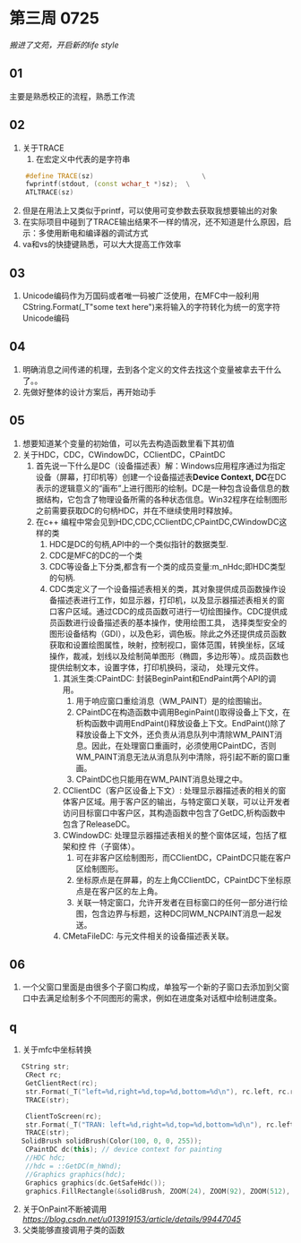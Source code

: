 # 第三周 0725

*搬进了文苑，开启新的life style*

## 01
主要是熟悉校正的流程，熟悉工作流

## 02
1. 关于TRACE
   1. 在宏定义中代表的是字符串
``` C++  
    #define TRACE(sz)							\
	fwprintf(stdout, (const wchar_t *)sz);	\
	ATLTRACE(sz)
```
   2. 但是在用法上又类似于printf，可以使用可变参数去获取我想要输出的对象
   3. 在实际项目中碰到了TRACE输出结果不一样的情况，还不知道是什么原因，启示：多使用断电和编译器的调试方式
2. va和vs的快捷键熟悉，可以大大提高工作效率  

## 03
1. Unicode编码作为万国码或者唯一码被广泛使用，在MFC中一般利用CString.Format(_T"some text here")来将输入的字符转化为统一的宽字符Unicode编码

## 04
1. 明确消息之间传递的机理，去到各个定义的文件去找这个变量被拿去干什么了。。
2. 先做好整体的设计方案后，再开始动手

## 05
1. 想要知道某个变量的初始值，可以先去构造函数里看下其初值
2. 关于HDC，CDC，CWindowDC，CClientDC，CPaintDC
   1. 首先说一下什么是DC（设备描述表）解：Windows应用程序通过为指定设备（屏幕，打印机等）创建一个设备描述表**Device Context, DC**在DC表示的逻辑意义的“画布”上进行图形的绘制。DC是一种包含设备信息的数据结构，它包含了物理设备所需的各种状态信息。Win32程序在绘制图形之前需要获取DC的句柄HDC，并在不继续使用时释放掉。
   2. 在c++ 编程中常会见到HDC,CDC,CClientDC,CPaintDC,CWindowDC这样的类
      1. HDC是DC的句柄,API中的一个类似指针的数据类型.
      2. CDC是MFC的DC的一个类
      3. CDC等设备上下分类,都含有一个类的成员变量:m_nHdc;即HDC类型的句柄.
      4. CDC类定义了一个设备描述表相关的类，其对象提供成员函数操作设备描述表进行工作，如显示器，打印机，以及显示器描述表相关的窗口客户区域。通过CDC的成员函数可进行一切绘图操作。CDC提供成员函数进行设备描述表的基本操作，使用绘图工具， 选择类型安全的图形设备结构（GDI），以及色彩，调色板。除此之外还提供成员函数获取和设置绘图属性，映射，控制视口，窗体范围，转换坐标，区域操作，裁减，划线以及绘制简单图形（椭圆，多边形等）。成员函数也提供绘制文本，设置字体，打印机换码，滚动， 处理元文件。
         1. 其派生类:CPaintDC: 封装BeginPaint和EndPaint两个API的调用。
            1. 用于响应窗口重绘消息（WM_PAINT）是的绘图输出。
            2. CPaintDC在构造函数中调用BeginPaint()取得设备上下文，在析构函数中调用EndPaint()释放设备上下文。EndPaint()除了释放设备上下文外，还负责从消息队列中清除WM_PAINT消息。因此，在处理窗口重画时，必须使用CPaintDC，否则WM_PAINT消息无法从消息队列中清除，将引起不断的窗口重画。
            3. CPaintDC也只能用在WM_PAINT消息处理之中。
         2. CClientDC（客户区设备上下文）: 处理显示器描述表的相关的窗体客户区域。用于客户区的输出，与特定窗口关联，可以让开发者访问目标窗口中客户区，其构造函数中包含了GetDC,析构函数中包含了ReleaseDC。
         3. CWindowDC: 处理显示器描述表相关的整个窗体区域，包括了框架和控 件（子窗体）。
            1. 可在非客户区绘制图形，而CClientDC，CPaintDC只能在客户区绘制图形。
            2. 坐标原点是在屏幕，的左上角CClientDC，CPaintDC下坐标原点是在客户区的左上角。
            3. 关联一特定窗口，允许开发者在目标窗口的任何一部分进行绘图，包含边界与标题，这种DC同WM_NCPAINT消息一起发送。
         4. CMetaFileDC: 与元文件相关的设备描述表关联。

## 06
1. 一个父窗口里面是由很多个子窗口构成，单独写一个新的子窗口去添加到父窗口中去满足绘制多个不同图形的需求，例如在进度条对话框中绘制进度条。


## q
1. 关于mfc中坐标转换
``` C++
   CString str;
	CRect rc;
	GetClientRect(rc);
	str.Format(_T("left=%d,right=%d,top=%d,bottom=%d\n"), rc.left, rc.right, rc.top, rc.bottom);
	TRACE(str);

	ClientToScreen(rc);
	str.Format(_T("TRAN: left=%d,right=%d,top=%d,bottom=%d\n"), rc.left, rc.right, rc.top, rc.bottom);
	TRACE(str);
   SolidBrush solidBrush(Color(100, 0, 0, 255));
	CPaintDC dc(this); // device context for painting
	//HDC hdc;
	//hdc = ::GetDC(m_hWnd);
	//Graphics graphics(hdc);
	Graphics graphics(dc.GetSafeHdc());
	graphics.FillRectangle(&solidBrush, ZOOM(24), ZOOM(92), ZOOM(512), ZOOM(8));

```
2. 关于OnPaint不断被调用*https://blog.csdn.net/u013919153/article/details/99447045*
3. 父类能够直接调用子类的函数